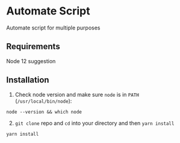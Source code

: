 # Automate Script

Automate script for multiple purposes

## Requirements

Node 12 suggestion

## Installation

1. Check node version and make sure `node` is in `PATH` (`/usr/local/bin/node`):

```shell
node --version && which node
```

2. `git clone` repo and `cd` into your directory and then `yarn install`

```shell
yarn install
```
